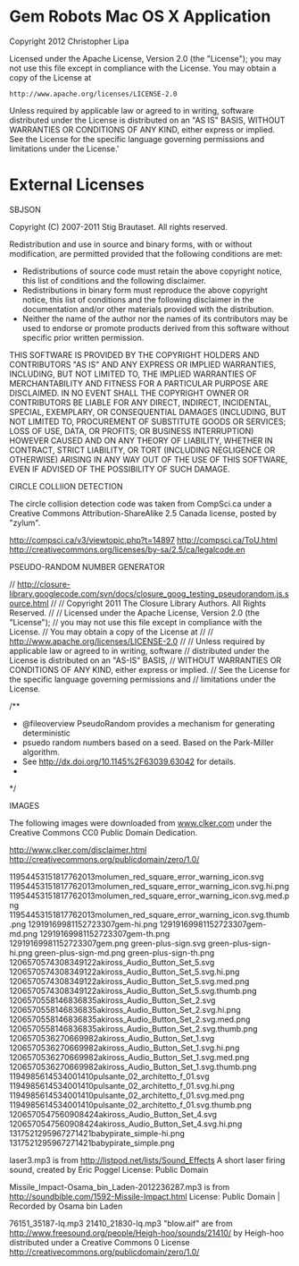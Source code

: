 Gem Robots Mac OS X Application
===============================
Copyright 2012 Christopher Lipa

Licensed under the Apache License, Version 2.0 (the "License");
you may not use this file except in compliance with the License.
You may obtain a copy of the License at

    http://www.apache.org/licenses/LICENSE-2.0

Unless required by applicable law or agreed to in writing, software
distributed under the License is distributed on an "AS IS" BASIS,
WITHOUT WARRANTIES OR CONDITIONS OF ANY KIND, either express or implied.
See the License for the specific language governing permissions and
limitations under the License.'




External Licenses
==================


SBJSON

Copyright (C) 2007-2011 Stig Brautaset. All rights reserved.

Redistribution and use in source and binary forms, with or without
modification, are permitted provided that the following conditions are met:

* Redistributions of source code must retain the above copyright notice, this
  list of conditions and the following disclaimer.
* Redistributions in binary form must reproduce the above copyright notice,
  this list of conditions and the following disclaimer in the documentation
  and/or other materials provided with the distribution.
* Neither the name of the author nor the names of its contributors may be used
  to endorse or promote products derived from this software without specific
  prior written permission.

THIS SOFTWARE IS PROVIDED BY THE COPYRIGHT HOLDERS AND CONTRIBUTORS "AS IS"
AND ANY EXPRESS OR IMPLIED WARRANTIES, INCLUDING, BUT NOT LIMITED TO, THE
IMPLIED WARRANTIES OF MERCHANTABILITY AND FITNESS FOR A PARTICULAR PURPOSE ARE
DISCLAIMED. IN NO EVENT SHALL THE COPYRIGHT OWNER OR CONTRIBUTORS BE LIABLE
FOR ANY DIRECT, INDIRECT, INCIDENTAL, SPECIAL, EXEMPLARY, OR CONSEQUENTIAL
DAMAGES (INCLUDING, BUT NOT LIMITED TO, PROCUREMENT OF SUBSTITUTE GOODS OR
SERVICES; LOSS OF USE, DATA, OR PROFITS; OR BUSINESS INTERRUPTION) HOWEVER
CAUSED AND ON ANY THEORY OF LIABILITY, WHETHER IN CONTRACT, STRICT LIABILITY,
OR TORT (INCLUDING NEGLIGENCE OR OTHERWISE) ARISING IN ANY WAY OUT OF THE USE
OF THIS SOFTWARE, EVEN IF ADVISED OF THE POSSIBILITY OF SUCH DAMAGE.



CIRCLE COLLIION DETECTION

The circle collision detection code was taken from CompSci.ca under 
a Creative Commons Attribution-ShareAlike 2.5 Canada license, posted
by "zylum".

http://compsci.ca/v3/viewtopic.php?t=14897
http://compsci.ca/ToU.html
http://creativecommons.org/licenses/by-sa/2.5/ca/legalcode.en


PSEUDO-RANDOM NUMBER GENERATOR

// http://closure-library.googlecode.com/svn/docs/closure_goog_testing_pseudorandom.js.source.html
//
// Copyright 2011 The Closure Library Authors. All Rights Reserved.
//
// Licensed under the Apache License, Version 2.0 (the "License");
// you may not use this file except in compliance with the License.
// You may obtain a copy of the License at
//
//      http://www.apache.org/licenses/LICENSE-2.0
//
// Unless required by applicable law or agreed to in writing, software
// distributed under the License is distributed on an "AS-IS" BASIS,
// WITHOUT WARRANTIES OR CONDITIONS OF ANY KIND, either express or implied.
// See the License for the specific language governing permissions and
// limitations under the License.

/**
 * @fileoverview PseudoRandom provides a mechanism for generating deterministic
 * psuedo random numbers based on a seed. Based on the Park-Miller algorithm.
 * See http://dx.doi.org/10.1145%2F63039.63042 for details.
 *
 */


IMAGES

The following images were downloaded from www.clker.com under the Creative 
Commons CC0 Public Domain Dedication.

http://www.clker.com/disclaimer.html
http://creativecommons.org/publicdomain/zero/1.0/

11954453151817762013molumen_red_square_error_warning_icon.svg
11954453151817762013molumen_red_square_error_warning_icon.svg.hi.png
11954453151817762013molumen_red_square_error_warning_icon.svg.med.png
11954453151817762013molumen_red_square_error_warning_icon.svg.thumb.png
12919169981152723307gem-hi.png
12919169981152723307gem-md.png
12919169981152723307gem-th.png
12919169981152723307gem.png
green-plus-sign.svg
green-plus-sign-hi.png
green-plus-sign-md.png
green-plus-sign-th.png
1206570574308349122akiross_Audio_Button_Set_5.svg
1206570574308349122akiross_Audio_Button_Set_5.svg.hi.png
1206570574308349122akiross_Audio_Button_Set_5.svg.med.png
1206570574308349122akiross_Audio_Button_Set_5.svg.thumb.png
1206570558146836835akiross_Audio_Button_Set_2.svg
1206570558146836835akiross_Audio_Button_Set_2.svg.hi.png
1206570558146836835akiross_Audio_Button_Set_2.svg.med.png
1206570558146836835akiross_Audio_Button_Set_2.svg.thumb.png
1206570536270669982akiross_Audio_Button_Set_1.svg
1206570536270669982akiross_Audio_Button_Set_1.svg.hi.png
1206570536270669982akiross_Audio_Button_Set_1.svg.med.png
1206570536270669982akiross_Audio_Button_Set_1.svg.thumb.png
1194985614534001410pulsante_02_architetto_f_01.svg
1194985614534001410pulsante_02_architetto_f_01.svg.hi.png
1194985614534001410pulsante_02_architetto_f_01.svg.med.png
1194985614534001410pulsante_02_architetto_f_01.svg.thumb.png
1206570547560908424akiross_Audio_Button_Set_4.svg
1206570547560908424akiross_Audio_Button_Set_4.svg.hi.png
1317521295967271421babypirate_simple-hi.png
1317521295967271421babypirate_simple.png

laser3.mp3 is from http://listpod.net/lists/Sound_Effects
A short laser firing sound, created by Eric Poggel 
License: Public Domain


Missile_Impact-Osama_bin_Laden-2012236287.mp3 is from
http://soundbible.com/1592-Missile-Impact.html
License: Public Domain | Recorded by Osama bin Laden

76151_35187-lq.mp3
21410_21830-lq.mp3 "blow.aif"
are from http://www.freesound.org/people/Heigh-hoo/sounds/21410/
by Heigh-hoo distributed under a Creative Commons 0 License
http://creativecommons.org/publicdomain/zero/1.0/